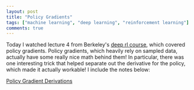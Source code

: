 ```yaml
---
layout: post
title: "Policy Gradients"
tags: ["machine learning", "deep learning", "reinforcement learning"]
comments: true
---
```


Today I watched lecture 4 from Berkeley's [deep rl course](http://rail.eecs.berkeley.edu/deeprlcourse-fa17/index.html), which covered policy gradients. Policy gradients, which heavily rely on sampled data, actually have some really nice math behind them! In particular, there was one interesting trick that helped separate out the derivative for the policy, which made it actually workable! I include the notes below: 

[Policy Gradient Derivations](../pdfs/cs294/Policy_Gradient_Derivations.pdf)